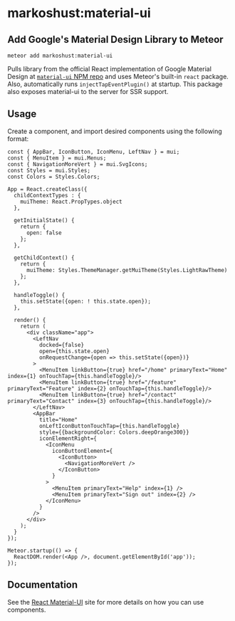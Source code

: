 # markoshust:material-ui

## Add Google's Material Design Library to Meteor

`meteor add markoshust:material-ui`

Pulls library from the official React implementation of Google Material Design at <a href="https://www.npmjs.com/package/material-ui" target="_blank">`material-ui` NPM repo</a> and uses Meteor's built-in `react` package. Also, automatically runs `injectTapEventPlugin()` at startup. This package also exposes material-ui to the server for SSR support.

## Usage

Create a component, and import desired components using the following format:

```
const { AppBar, IconButton, IconMenu, LeftNav } = mui;
const { MenuItem } = mui.Menus;
const { NavigationMoreVert } = mui.SvgIcons;
const Styles = mui.Styles;
const Colors = Styles.Colors;

App = React.createClass({
  childContextTypes : {
    muiTheme: React.PropTypes.object
  },

  getInitialState() {
    return {
      open: false
    };
  },

  getChildContext() {
    return {
      muiTheme: Styles.ThemeManager.getMuiTheme(Styles.LightRawTheme)
    };
  },

  handleToggle() {
    this.setState({open: ! this.state.open});
  },

  render() {
    return (
      <div className="app">
        <LeftNav
          docked={false}
          open={this.state.open}
          onRequestChange={open => this.setState({open})}
        >
          <MenuItem linkButton={true} href="/home" primaryText="Home" index={1} onTouchTap={this.handleToggle}/>
          <MenuItem linkButton={true} href="/feature" primaryText="Feature" index={2} onTouchTap={this.handleToggle}/>
          <MenuItem linkButton={true} href="/contact" primaryText="Contact" index={3} onTouchTap={this.handleToggle}/>
        </LeftNav>
        <AppBar
          title="Home"
          onLeftIconButtonTouchTap={this.handleToggle}
          style={{backgroundColor: Colors.deepOrange300}}
          iconElementRight={
            <IconMenu
              iconButtonElement={
                <IconButton>
                  <NavigationMoreVert />
                </IconButton>
              }
            >
              <MenuItem primaryText="Help" index={1} />
              <MenuItem primaryText="Sign out" index={2} />
            </IconMenu>
          }
        />
      </div>
    );
  }
});

Meteor.startup(() => {
  ReactDOM.render(<App />, document.getElementById('app'));
});
```

## Documentation

See the <a href="http://material-ui.com/#/" target="_blank">React Material-UI</a> site for more details on how you can use components.
